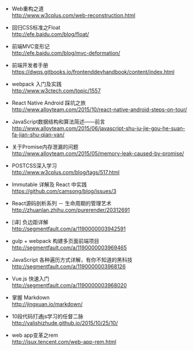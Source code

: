 
- Web重构之道  
http://www.w3cplus.com/web-reconstruction.html

- 回归CSS标准之Float  
http://efe.baidu.com/blog/float/

- 前端MVC变形记  
http://efe.baidu.com/blog/mvc-deformation/

- 前端开发者手册  
https://dwqs.gitbooks.io/frontenddevhandbook/content/index.html

- webpack 入门及实践  
http://www.w3ctech.com/topic/1557

- React Native Android 踩坑之旅  
http://www.alloyteam.com/2015/10/react-native-android-steps-on-tour/

- JavaScript数据结构和算法简述——前言  
http://www.alloyteam.com/2015/06/javascript-shu-ju-jie-gou-he-suan-fa-jian-shu-qian-yan/

- 关于Promise内存泄漏的问题  
http://www.alloyteam.com/2015/05/memory-leak-caused-by-promise/

- POSTCSS深入学习  
http://www.w3cplus.com/blog/tags/517.html

- Immutable 详解及 React 中实践  
https://github.com/camsong/blog/issues/3

- React源码剖析系列 － 生命周期的管理艺术  
http://zhuanlan.zhihu.com/purerender/20312691

- [译] 负边距详解  
http://segmentfault.com/a/1190000003942591

- gulp + webpack 构建多页面前端项目  
http://segmentfault.com/a/1190000003969465

- JavaScript 各种遍历方式详解，有你不知道的黑科技  
http://segmentfault.com/a/1190000003968126

- Vue.js 快速入门  
http://segmentfault.com/a/1190000003968020

- 掌握 Markdown  
http://jingxuan.io/markdown/

- 10段代码打通js学习的任督二脉  
http://yalishizhude.github.io/2015/10/25/10/

- web app变革之rem  
http://isux.tencent.com/web-app-rem.html
